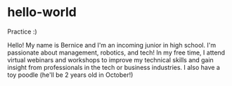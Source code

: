 # hello-world
Practice :)

Hello! My name is Bernice and I'm an incoming junior in high school. I'm passionate about management, robotics, and tech! In my free time, I attend virtual webinars and workshops to improve my technical skills and gain insight from professionals in the tech or business industries. I also have a toy poodle (he'll be 2 years old in October!)
